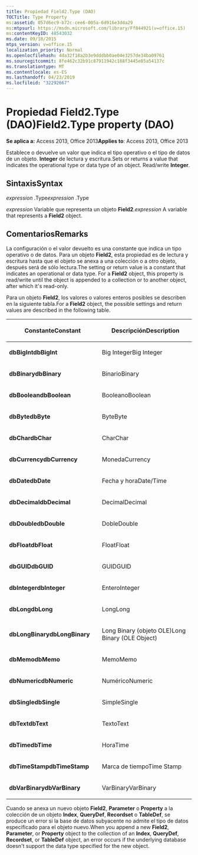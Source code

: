 ```yaml
---
title: Propiedad Field2.Type (DAO)
TOCTitle: Type Property
ms:assetid: 057d6ec9-b72c-cee6-005a-6d916e3dda29
ms:mtpsurl: https://msdn.microsoft.com/library/Ff844921(v=office.15)
ms:contentKeyID: 48543032
ms.date: 09/18/2015
mtps_version: v=office.15
localization_priority: Normal
ms.openlocfilehash: 4da32f18a2b3e9dddbb0ae04e3257de34ba09761
ms.sourcegitcommit: 8fe462c32b91c87911942c188f3445e85a54137c
ms.translationtype: MT
ms.contentlocale: es-ES
ms.lasthandoff: 04/23/2019
ms.locfileid: "32292667"
---
```

# <a name="field2type-property-dao"></a><span data-ttu-id="5aef7-102">Propiedad Field2.Type (DAO)</span><span class="sxs-lookup"><span data-stu-id="5aef7-102">Field2.Type property (DAO)</span></span>


<span data-ttu-id="5aef7-103">**Se aplica a:** Access 2013, Office 2013</span><span class="sxs-lookup"><span data-stu-id="5aef7-103">**Applies to**: Access 2013, Office 2013</span></span>

<span data-ttu-id="5aef7-p101">Establece o devuelve un valor que indica el tipo operativo o el tipo de datos de un objeto. **Integer** de lectura y escritura.</span><span class="sxs-lookup"><span data-stu-id="5aef7-p101">Sets or returns a value that indicates the operational type or data type of an object. Read/write **Integer**.</span></span>

## <a name="syntax"></a><span data-ttu-id="5aef7-106">Sintaxis</span><span class="sxs-lookup"><span data-stu-id="5aef7-106">Syntax</span></span>

<span data-ttu-id="5aef7-107">*expression* .Type</span><span class="sxs-lookup"><span data-stu-id="5aef7-107">*expression* .Type</span></span>

<span data-ttu-id="5aef7-108">*expression* Variable que representa un objeto **Field2**.</span><span class="sxs-lookup"><span data-stu-id="5aef7-108">*expression* A variable that represents a **Field2** object.</span></span>

## <a name="remarks"></a><span data-ttu-id="5aef7-109">Comentarios</span><span class="sxs-lookup"><span data-stu-id="5aef7-109">Remarks</span></span>

<span data-ttu-id="5aef7-p102">La configuración o el valor devuelto es una constante que indica un tipo operativo o de datos. Para un objeto **Field2**, esta propiedad es de lectura y escritura hasta que el objeto se anexa a una colección o a otro objeto, después será de sólo lectura.</span><span class="sxs-lookup"><span data-stu-id="5aef7-p102">The setting or return value is a constant that indicates an operational or data type. For a **Field2** object, this property is read/write until the object is appended to a collection or to another object, after which it's read-only.</span></span>

<span data-ttu-id="5aef7-112">Para un objeto **Field2**, los valores o valores enteros posibles se describen en la siguiente tabla.</span><span class="sxs-lookup"><span data-stu-id="5aef7-112">For a **Field2** object, the possible settings and return values are described in the following table.</span></span>

<table>
<colgroup>
<col style="width: 50%" />
<col style="width: 50%" />
</colgroup>
<thead>
<tr class="header">
<th><p><span data-ttu-id="5aef7-113">Constante</span><span class="sxs-lookup"><span data-stu-id="5aef7-113">Constant</span></span></p></th>
<th><p><span data-ttu-id="5aef7-114">Descripción</span><span class="sxs-lookup"><span data-stu-id="5aef7-114">Description</span></span></p></th>
</tr>
</thead>
<tbody>
<tr class="odd">
<td><p><span data-ttu-id="5aef7-115"><strong>dbBigInt</strong></span><span class="sxs-lookup"><span data-stu-id="5aef7-115"><strong>dbBigInt</strong></span></span></p></td>
<td><p><span data-ttu-id="5aef7-116">Big Integer</span><span class="sxs-lookup"><span data-stu-id="5aef7-116">Big Integer</span></span></p></td>
</tr>
<tr class="even">
<td><p><span data-ttu-id="5aef7-117"><strong>dbBinary</strong></span><span class="sxs-lookup"><span data-stu-id="5aef7-117"><strong>dbBinary</strong></span></span></p></td>
<td><p><span data-ttu-id="5aef7-118">Binario</span><span class="sxs-lookup"><span data-stu-id="5aef7-118">Binary</span></span></p></td>
</tr>
<tr class="odd">
<td><p><span data-ttu-id="5aef7-119"><strong>dbBoolean</strong></span><span class="sxs-lookup"><span data-stu-id="5aef7-119"><strong>dbBoolean</strong></span></span></p></td>
<td><p><span data-ttu-id="5aef7-120">Booleano</span><span class="sxs-lookup"><span data-stu-id="5aef7-120">Boolean</span></span></p></td>
</tr>
<tr class="even">
<td><p><span data-ttu-id="5aef7-121"><strong>dbByte</strong></span><span class="sxs-lookup"><span data-stu-id="5aef7-121"><strong>dbByte</strong></span></span></p></td>
<td><p><span data-ttu-id="5aef7-122">Byte</span><span class="sxs-lookup"><span data-stu-id="5aef7-122">Byte</span></span></p></td>
</tr>
<tr class="odd">
<td><p><span data-ttu-id="5aef7-123"><strong>dbChar</strong></span><span class="sxs-lookup"><span data-stu-id="5aef7-123"><strong>dbChar</strong></span></span></p></td>
<td><p><span data-ttu-id="5aef7-124">Char</span><span class="sxs-lookup"><span data-stu-id="5aef7-124">Char</span></span></p></td>
</tr>
<tr class="even">
<td><p><span data-ttu-id="5aef7-125"><strong>dbCurrency</strong></span><span class="sxs-lookup"><span data-stu-id="5aef7-125"><strong>dbCurrency</strong></span></span></p></td>
<td><p><span data-ttu-id="5aef7-126">Moneda</span><span class="sxs-lookup"><span data-stu-id="5aef7-126">Currency</span></span></p></td>
</tr>
<tr class="odd">
<td><p><span data-ttu-id="5aef7-127"><strong>dbDate</strong></span><span class="sxs-lookup"><span data-stu-id="5aef7-127"><strong>dbDate</strong></span></span></p></td>
<td><p><span data-ttu-id="5aef7-128">Fecha y hora</span><span class="sxs-lookup"><span data-stu-id="5aef7-128">Date/Time</span></span></p></td>
</tr>
<tr class="even">
<td><p><span data-ttu-id="5aef7-129"><strong>dbDecimal</strong></span><span class="sxs-lookup"><span data-stu-id="5aef7-129"><strong>dbDecimal</strong></span></span></p></td>
<td><p><span data-ttu-id="5aef7-130">Decimal</span><span class="sxs-lookup"><span data-stu-id="5aef7-130">Decimal</span></span></p></td>
</tr>
<tr class="odd">
<td><p><span data-ttu-id="5aef7-131"><strong>dbDouble</strong></span><span class="sxs-lookup"><span data-stu-id="5aef7-131"><strong>dbDouble</strong></span></span></p></td>
<td><p><span data-ttu-id="5aef7-132">Doble</span><span class="sxs-lookup"><span data-stu-id="5aef7-132">Double</span></span></p></td>
</tr>
<tr class="even">
<td><p><span data-ttu-id="5aef7-133"><strong>dbFloat</strong></span><span class="sxs-lookup"><span data-stu-id="5aef7-133"><strong>dbFloat</strong></span></span></p></td>
<td><p><span data-ttu-id="5aef7-134">Float</span><span class="sxs-lookup"><span data-stu-id="5aef7-134">Float</span></span></p></td>
</tr>
<tr class="odd">
<td><p><span data-ttu-id="5aef7-135"><strong>dbGUID</strong></span><span class="sxs-lookup"><span data-stu-id="5aef7-135"><strong>dbGUID</strong></span></span></p></td>
<td><p><span data-ttu-id="5aef7-136">GUID</span><span class="sxs-lookup"><span data-stu-id="5aef7-136">GUID</span></span></p></td>
</tr>
<tr class="even">
<td><p><span data-ttu-id="5aef7-137"><strong>dbInteger</strong></span><span class="sxs-lookup"><span data-stu-id="5aef7-137"><strong>dbInteger</strong></span></span></p></td>
<td><p><span data-ttu-id="5aef7-138">Entero</span><span class="sxs-lookup"><span data-stu-id="5aef7-138">Integer</span></span></p></td>
</tr>
<tr class="odd">
<td><p><span data-ttu-id="5aef7-139"><strong>dbLong</strong></span><span class="sxs-lookup"><span data-stu-id="5aef7-139"><strong>dbLong</strong></span></span></p></td>
<td><p><span data-ttu-id="5aef7-140">Long</span><span class="sxs-lookup"><span data-stu-id="5aef7-140">Long</span></span></p></td>
</tr>
<tr class="even">
<td><p><span data-ttu-id="5aef7-141"><strong>dbLongBinary</strong></span><span class="sxs-lookup"><span data-stu-id="5aef7-141"><strong>dbLongBinary</strong></span></span></p></td>
<td><p><span data-ttu-id="5aef7-142">Long Binary (objeto OLE)</span><span class="sxs-lookup"><span data-stu-id="5aef7-142">Long Binary (OLE Object)</span></span></p></td>
</tr>
<tr class="odd">
<td><p><span data-ttu-id="5aef7-143"><strong>dbMemo</strong></span><span class="sxs-lookup"><span data-stu-id="5aef7-143"><strong>dbMemo</strong></span></span></p></td>
<td><p><span data-ttu-id="5aef7-144">Memo</span><span class="sxs-lookup"><span data-stu-id="5aef7-144">Memo</span></span></p></td>
</tr>
<tr class="even">
<td><p><span data-ttu-id="5aef7-145"><strong>dbNumeric</strong></span><span class="sxs-lookup"><span data-stu-id="5aef7-145"><strong>dbNumeric</strong></span></span></p></td>
<td><p><span data-ttu-id="5aef7-146">Numérico</span><span class="sxs-lookup"><span data-stu-id="5aef7-146">Numeric</span></span></p></td>
</tr>
<tr class="odd">
<td><p><span data-ttu-id="5aef7-147"><strong>dbSingle</strong></span><span class="sxs-lookup"><span data-stu-id="5aef7-147"><strong>dbSingle</strong></span></span></p></td>
<td><p><span data-ttu-id="5aef7-148">Simple</span><span class="sxs-lookup"><span data-stu-id="5aef7-148">Single</span></span></p></td>
</tr>
<tr class="even">
<td><p><span data-ttu-id="5aef7-149"><strong>dbText</strong></span><span class="sxs-lookup"><span data-stu-id="5aef7-149"><strong>dbText</strong></span></span></p></td>
<td><p><span data-ttu-id="5aef7-150">Texto</span><span class="sxs-lookup"><span data-stu-id="5aef7-150">Text</span></span></p></td>
</tr>
<tr class="odd">
<td><p><span data-ttu-id="5aef7-151"><strong>dbTime</strong></span><span class="sxs-lookup"><span data-stu-id="5aef7-151"><strong>dbTime</strong></span></span></p></td>
<td><p><span data-ttu-id="5aef7-152">Hora</span><span class="sxs-lookup"><span data-stu-id="5aef7-152">Time</span></span></p></td>
</tr>
<tr class="even">
<td><p><span data-ttu-id="5aef7-153"><strong>dbTimeStamp</strong></span><span class="sxs-lookup"><span data-stu-id="5aef7-153"><strong>dbTimeStamp</strong></span></span></p></td>
<td><p><span data-ttu-id="5aef7-154">Marca de tiempo</span><span class="sxs-lookup"><span data-stu-id="5aef7-154">Time Stamp</span></span></p></td>
</tr>
<tr class="odd">
<td><p><span data-ttu-id="5aef7-155"><strong>dbVarBinary</strong></span><span class="sxs-lookup"><span data-stu-id="5aef7-155"><strong>dbVarBinary</strong></span></span></p></td>
<td><p><span data-ttu-id="5aef7-156">VarBinary</span><span class="sxs-lookup"><span data-stu-id="5aef7-156">VarBinary</span></span></p></td>
</tr>
</tbody>
</table>


<span data-ttu-id="5aef7-157">Cuando se anexa un nuevo objeto **Field2**, **Parameter** o **Property** a la colección de un objeto **Index**, **QueryDef**, **Recordset** o **TableDef**, se produce un error si la base de datos subyacente no admite el tipo de datos especificado para el objeto nuevo.</span><span class="sxs-lookup"><span data-stu-id="5aef7-157">When you append a new **Field2**, **Parameter**, or **Property** object to the collection of an **Index**, **QueryDef**, **Recordset**, or **TableDef** object, an error occurs if the underlying database doesn't support the data type specified for the new object.</span></span>


